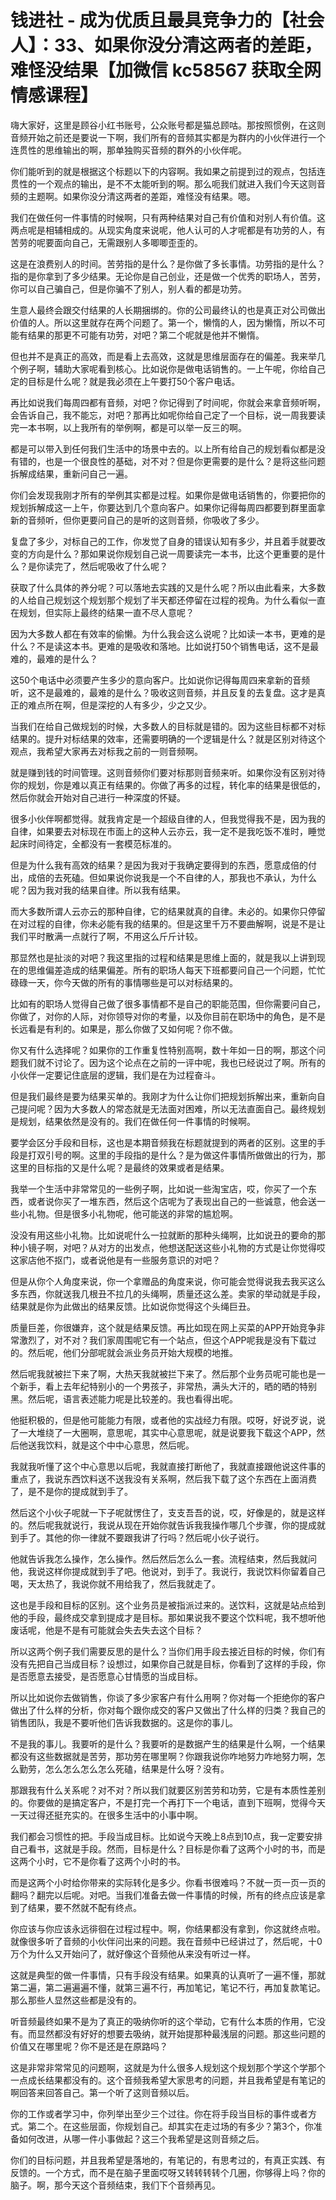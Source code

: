 # 钱进社 - 成为优质且最具竞争力的【社会人】：33、如果你没分清这两者的差距，难怪没结果【加微信 kc58567 获取全网情感课程】

嗨大家好，这里是顾谷小红书账号，公众账号都是猫总顾咕。那按照惯例，在这则音频开始之前还是要说一下啊，我们所有的音频其实都是为群内的小伙伴进行一个连贯性的思维输出的啊，那单独购买音频的群外的小伙伴呢。

你们能听到的就是根据这个标题以下的内容啊。我如果之前提到过的观点，包括连贯性的一个观点的输出，是不不太能听到的啊。那么呃我们就进入我们今天这则音频的主题啊。如果你没分清这两者的差距，难怪没有结果。嗯。

我们在做任何一件事情的时候啊，只有两种结果对自己有价值和对别人有价值。这两点呢是相辅相成的。从现实角度来说呢，他人认可的人才呢都是有功劳的人，有苦劳的呢要面向自己，无需跟别人多唧唧歪歪的。

这是在浪费别人的时间。苦劳指的是什么？是你做了多长事情。功劳指的是什么？指的是你拿到了多少结果。无论你是自己创业，还是做一个优秀的职场人，苦劳，你可以自己骗自己，但是你骗不了别人，别人看的都是功劳。

生意人最终会跟交付结果的人长期捆绑的。你的公司最终认的也是真正对公司做出价值的人。所以这里就存在两个问题了。第一个，懒惰的人，因为懒惰，所以不可能有结果的那更不可能有功劳，对吧？第二个呢就是他并不懒惰。

但也并不是真正的高效，而是看上去高效，这就是思维层面存在的偏差。我来举几个例子啊，辅助大家呢看到核心。比如说你是做电话销售的。一上午呢，你给自己定的目标是什么呢？就是我必须在上午要打50个客户电话。

再比如说我们每周四都有音频，对吧？你记得到了时间呢，你就会来拿音频听啊，会告诉自己，我不能忘，对吧？那再比如呢你给自己定了一个目标，说一周我要读完一本书啊，以上我所有的举例啊，都是可以举一反三的啊。

都是可以带入到任何我们生活中的场景中去的。以上所有给自己的规划看似都是没有错的，也是一个很良性的基础，对不对？但是你更需要的是什么？是将这些问题拆解成结果，重新问自己一遍。

你们会发现我刚才所有的举例其实都是过程。如果你是做电话销售的，你要把你的规划拆解成这一上午，你要达到几个意向客户。如果你记得每周四都要到群里面拿新的音频听，但你更要问自己的是听的这则音频，你吸收了多少。

复盘了多少，对标自己的工作，你发觉了自身的错误认知有多少，并且着手就要改变的方向是什么？那如果说你规划自己说一周要读完一本书，比这个更重要的是什么？是你读完了，然后呢吸收了什么呢？

获取了什么具体的养分呢？可以落地去实践的又是什么呢？所以由此看来，大多数的人给自己规划这个规划那个规划了半天都还停留在过程的视角。为什么看似一直在规划，但实际上最终的结果一直不尽人意呢？

因为大多数人都在有效率的偷懒。为什么我会这么说呢？比如读一本书，更难的是什么？不是读这本书。更难的是吸收和落地。比如说打50个销售电话，这不是最难的，最难的是什么？

这50个电话中必须要产生多少的意向客户。比如说你记得每周四来拿新的音频听，这不是最难的，最难的是什么？吸收这则音频，并且反复的去复盘。这才是真正的难点所在啊，但是深挖的人有多少，少之又少。

当我们在给自己做规划的时候，大多数人的目标就是错的。因为这些目标都不对标结果的。提升对标结果的效率，还需要明确的一个逻辑是什么？就是区别对待这个观点，我希望大家再去对标我之前的一则音频啊。

就是赚到钱的时间管理。这则音频你们要对标那则音频来听。如果你没有区别对待你的规划，你是难以真正有结果的。你做了再多的过程，转化率的结果是很低的，然后你就会开始对自己进行一种深度的怀疑。

很多小伙伴啊都觉得。就我肯定是一个超级自律的人，但我觉得我不是，因为我的自律，如果要去对标现在市面上的这种人云亦云，我一定不是我吃饭不准时，睡觉起床时间待定，全都没有一套模范标准的。

但是为什么我有高效的结果？是因为我对于我确定要得到的东西，愿意成倍的付出，成倍的去死磕。但如果说你说我是一个不自律的人，那我也不承认，为什么呢？因为我对我的结果自律。所以我有结果。

而大多数所谓人云亦云的那种自律，它的结果就真的自律。未必的。如果你只停留在对过程的自律，你未必能有我的结果的。但是这里千万不要曲解啊，说是不是让我们平时散满一点就行了啊，不用这么斤斤计较。

那显然也是扯淡的对吧？我这里指的过程和结果是思维上面的，就是我以上讲到现在的思维偏差造成的结果偏差。所有的职场人每天下班都要问自己一个问题，忙忙碌碌一天，你今天做的所有的事情哪些是可以对标结果的。

比如有的职场人觉得自己做了很多事情都不是自己的职能范围，但你需要问自己，你做了，对你的人际，对你领导对你的考量，以及你目前在职场中的角色，是不是长远看是有利的。如果是，那么你做了又如何呢？你不做。

你又有什么选择呢？如果你的工作重复性特别高啊，数十年如一日的啊，那这个问题我们就不讨论了。因为这个论点在之前的一评中呢，我也已经说过了啊。所有的小伙伴一定要记住底层的逻辑，我们是在为过程奋斗。

但是我们最终是要为结果买单的。我刚才为什么让你们把规划拆解出来，重新向自己提问呢？因为大多数人的常态就是无法面对困难，所以无法直面自己。最终规划是规划，结果依然是没有的。我们在做任何一件事情的时候啊。

要学会区分手段和目标，这也是本期音频我在标题就提到的两者的区别。这里的手段是打双引号的啊。这里的手段指的是什么？是为做这件事情所做做出的行为，那这里的目标指的又是什么呢？是最终的效果或者是结果。

我举一个生活中非常常见的一些例子啊，比如说一些淘宝店，哎，你买了一个东西，或者说你买了一堆东西，然后这个店呢为了表现出自己的一些诚意，他会送一些小礼物。但是很多小礼物呢，他可能送的非常的尴尬啊。

没没有用这些小礼物。比如说呢什么一拉就断的那种头绳啊，比如说丑的要命的那种小镜子啊，对吧？从对方的出发点，他想送配送这些小礼物的方式是让你觉得哎这家店他不抠门，或者说他是有一些服务意识的对吧？

但是从你个人角度来说，你一个拿赠品的角度来说，你可能会觉得说我去我买这么多东西，你就送我几根丑不拉几的头绳啊，质量还这么差。卖家的举动就是手段，结果就是你为此做出的结果反馈。比如说你觉得这个头绳巨丑。

质量巨差，你很嫌弃，这个就是结果反馈。再比如现在网上买菜的APP开始竞争非常激烈了，对不对？我们家周围呢它有一个站点，但这个APP呢我是没有下载过的。然后呢，他们分部呢就会派业务员开始大规模的地推。

然后呢我就被拦下来了啊，大热天我就被拦下来了。然后那个业务员呢可能也是一个新手，看上去年纪特别小的一个男孩子，非常热，满头大汗的，晒的晒的特别黑。然后呢，语言表述能力呢是比较差的。我也看得出呢。

他挺积极的，但是他可能能力有限，或者他的实战经力有限。哎呀，好说歹说，说了一大堆绕了一大圈啊，意思呢，其实中心意思呢，就是说要我下载这个APP，然后他送我饮料，就是这个中中心意思，然后呢。

我就我听懂了这个中心意思以后呢，我就直接打断他了，我就直接跟他说这件事的重点了，我说东西饮料送不送我没有关系啊，然后我下载了这个东西在上面消费了，是不是你的提成就到手了。

然后这个小伙子呢就一下子呢就愣住了，支支吾吾的说，哎，好像是的，就是这样的。然后呢我就说行，我说从现在开始你就告诉我我操作哪几个步骤，你的提成就到手了。其他的你一律就不要跟我讲了行吗？然后呢小伙子说行。

他就告诉我怎么操作，怎么操作。然后然后怎么么一套。流程结束，然后我就问他，我说这样你提成就到手了吧。他说对，到手了。我说行，我说饮料你留着自己喝，天太热了，我说你就不用给我了，然后我就走了。

这也是手段和目标的区别。这个业务员是被指派过来的。送饮料，这就是站点给到他的手段，最终成交拿到提成才是目标。那如果说我不要这个饮料呢，我不想听他废话呢，他是不是有可能就会失去失去这个目标？

所以这两个例子我们需要反思的是什么？当你们用手段去接近目标的时候，你们有没有先把自己当成目标？设想过，如果你自己就是目标，你看到了这样的手段，你是否愿意去接受，是否愿意心甘情愿的当成目标。

所以比如说你去做销售，你谈了多少家客户有什么用啊？你对每一个拒绝你的客户做出了什么样的分析，你对每个跟你成交的客户又做出了什么样的归类？我自己的销售团队，我是不要听他们告诉我数据的。这是你的事儿。

不是我的事儿。我要听的是什么？我要听的是数据产生的结果是什么啊，一个结果都没有这些数据就是苦劳，那功劳在哪里啊？你跟我说你咋地努力咋地努力啊，怎么勤劳，怎么怎么怎么怎么死磕，结果是什么呀？没有。

那跟我有什么关系呢？对不对？所以我们就要区别苦劳和功劳，它是有本质性差别的。你要做的是搞定客户，不是打完一个再打下一个电话，直到下班啊，觉得今天一天过得还挺充实的。在很多生活中的小事中啊。

我们都会习惯性的把。手段当成目标。比如说今天晚上8点到10点，我一定要安排自己看书，这就是手段。然而，目标是什么？目标是你看了这两个小时的书，而是这两个小时，它不是你看了这两个小时的书。

而是这两个小时给你带来的实际转化是多少。你看书很难吗？不就一页一页一页的翻吗？翻完以后呢。对吧。当我们准备去做一件事情的时候，所有的终点应该是拿到了结果，要不然就不配有终点。

你应该与你应该永远徘徊在过程过程中。啊，你结果都没有拿到，你这就终点啦。就像很多听了音频的小伙伴问出来的问题。我在音频中已经讲过了，然后呢，十0万个为什么又开始问了，就好像这个音频他从来没有听过一样。

这就是典型的做一件事情，只有手段没有结果。如果真的认真听了一遍不懂，那就第二遍，第二遍遍遍不懂，就第三遍不行，再加笔记，笔记不行，再加复款笔记。那么那些人显然这些都是没有的。

听音频最终如果不是为了真正的吸纳你听的这个举动，它有什么本质的作用，它没有。而显然都没有好好的想要去吸纳，就开始提那种最浅层的问题。那这些问题的价值又在哪里呢？你不是还是在原路吗？

这是非常非常常见的问题啊，这就是为什么很多人规划这个规划那个学这个学那个一点成长结果都没有的。这个音频我希望大家思考的问题，并且我希望是有笔记的啊回答来回答自己。第一个听了这则音频以后。

你的工作或者学习中，你列举出至少三个过往。你在将手段当目标的事件或者方式。第二个。在这些层面，你规划自己。却其实在走过场的有多少？第3个，你准备如何改进，从哪一件小事做起？这三个我希望是这则音频之后。

你们的目标问题，并且我希望是落地的，有笔记的，有思考过的，有真正实践、有反馈的。一个方式，而不是在脑子里面哎呀又转转转转个几圈，你够得上吗？你的脑子。啊，那今天这个音频结束，我们下个音频再见。

